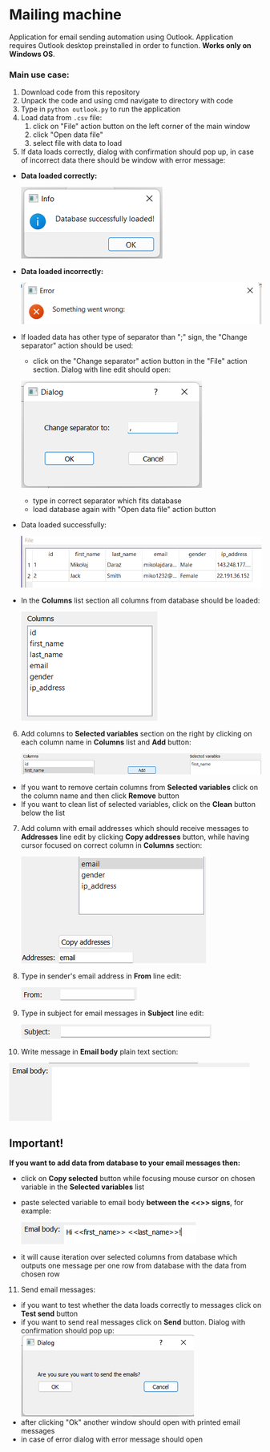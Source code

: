 # Mailing machine

Application for email sending automation using Outlook. Application requires Outlook desktop preinstalled in order to function. **Works only on Windows OS**. 

### Main use case:
1. Download code from this repository
1. Unpack the code and using cmd navigate to directory with code
1. Type in `python outlook.py` to run the application
1. Load data from `.csv` file:
   1. click on "File" action button on the left corner of the main window
   2. click "Open data file"
   3. select file with data to load
2. If data loads correctly, dialog with confirmation should pop up, in case of incorrect data there should be window with error message:

- **Data loaded correctly:**

   ![img.png](static/img_readme/img.png)

- **Data loaded incorrectly:**

   ![img_1.png](static/img_readme/img_1.png)

- If loaded data has other type of separator than ";" sign, the "Change separator" action should be used:
  - click on the "Change separator" action button in the "File" action section. Dialog with line edit should open:
   
   ![img_2.png](static/img_readme/img_2.png)

  - type in correct separator which fits database
  - load database again with "Open data file" action button
- Data loaded successfully:

   ![img_12.png](static/img_readme/img_12.png)

- In the **Columns** list section all columns from database should be loaded:

   ![img_3.png](static/img_readme/img_3.png)

6. Add columns to **Selected variables** section on the right by clicking on each column name in **Columns** list and **Add** button:

   ![img_4.png](static/img_readme/img_4.png)

- If you want to remove certain columns from **Selected variables** click on the column name and then click **Remove** button
- If you want to clean list of selected variables, click on the **Clean** button below the list 

7. Add column with email addresses which should receive messages to **Addresses** line edit by clicking **Copy addresses** button, while having cursor focused on correct column in **Columns** section:

   ![img_5.png](static/img_readme/img_5.png)

8. Type in sender's email address in **From** line edit:

   ![img_6.png](static/img_readme/img_6.png)

9. Type in subject for email messages in **Subject** line edit:

   ![img_8.png](static/img_readme/img_8.png)

10. Write message in **Email body** plain text section:

   ![img_9.png](static/img_readme/img_9.png)

## Important!
**If you want to add data from database to your email messages then:**
- click on **Copy selected** button while focusing mouse cursor on chosen variable in the **Selected variables** list
- paste selected variable to email body **between the <<>> signs**, for example:
  
   ![img_10.png](static/img_readme/img_10.png)
- it will cause iteration over selected columns from database which outputs one message per one row from database with the data from chosen row

11. Send email messages:
   - if you want to test whether the data loads correctly to messages  click on **Test send** button
   - if you want to send real messages click on **Send** button. Dialog with confirmation should pop up:
   ![img_11.png](static/img_readme/img_11.png)
   - after clicking "Ok" another window should open with printed email messages
   - in case of error dialog with error message should open
